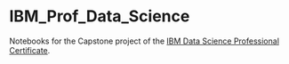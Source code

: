 # IBM_Prof_Data_Science

Notebooks for the Capstone project of the [IBM Data Science Professional Certificate](https://www.credly.com/badges/11a5c3cd-e551-46c3-aaf9-ba611eee1504).
